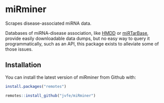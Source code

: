 
<!-- README.md is generated from README.Rmd. Please edit that file -->

# miRminer

<!-- badges: start -->

<!-- badges: end -->

Scrapes disease-associated miRNA data.

Databases of miRNA-disease association, like
[HMDD](http://www.cuilab.cn/hmdd) or
[miRTarBase](http://mirtarbase.cuhk.edu.cn/php/), provide easily
downloadable data dumps, but no easy way to query it programmatically,
such as an API, this package exists to alleviate some of those issues.

## Installation

You can install the latest version of miRminer from Github with:

``` r
install.packages("remotes")

remotes::install_github("jvfe/miRminer")
```
